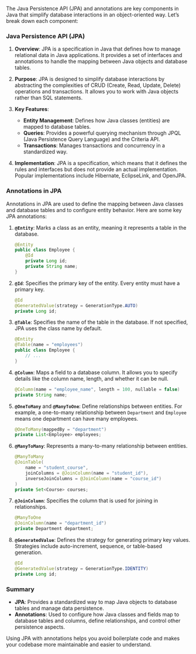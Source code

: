 The Java Persistence API (JPA) and annotations are key components in Java that simplify database interactions in an object-oriented way. Let’s break down each component:

### Java Persistence API (JPA)

1. **Overview**: JPA is a specification in Java that defines how to manage relational data in Java applications. It provides a set of interfaces and annotations to handle the mapping between Java objects and database tables.

2. **Purpose**: JPA is designed to simplify database interactions by abstracting the complexities of CRUD (Create, Read, Update, Delete) operations and transactions. It allows you to work with Java objects rather than SQL statements.

3. **Key Features**:
   - **Entity Management**: Defines how Java classes (entities) are mapped to database tables.
   - **Queries**: Provides a powerful querying mechanism through JPQL (Java Persistence Query Language) and the Criteria API.
   - **Transactions**: Manages transactions and concurrency in a standardized way.

4. **Implementation**: JPA is a specification, which means that it defines the rules and interfaces but does not provide an actual implementation. Popular implementations include Hibernate, EclipseLink, and OpenJPA.

### Annotations in JPA

Annotations in JPA are used to define the mapping between Java classes and database tables and to configure entity behavior. Here are some key JPA annotations:

1. **`@Entity`**: Marks a class as an entity, meaning it represents a table in the database.

   ```java
   @Entity
   public class Employee {
       @Id
       private Long id;
       private String name;
   }
   ```

2. **`@Id`**: Specifies the primary key of the entity. Every entity must have a primary key.

   ```java
   @Id
   @GeneratedValue(strategy = GenerationType.AUTO)
   private Long id;
   ```

3. **`@Table`**: Specifies the name of the table in the database. If not specified, JPA uses the class name by default.

   ```java
   @Entity
   @Table(name = "employees")
   public class Employee {
       // ...
   }
   ```

4. **`@Column`**: Maps a field to a database column. It allows you to specify details like the column name, length, and whether it can be null.

   ```java
   @Column(name = "employee_name", length = 100, nullable = false)
   private String name;
   ```

5. **`@OneToMany`** and **`@ManyToOne`**: Define relationships between entities. For example, a one-to-many relationship between `Department` and `Employee` means one department can have many employees.

   ```java
   @OneToMany(mappedBy = "department")
   private List<Employee> employees;
   ```

6. **`@ManyToMany`**: Represents a many-to-many relationship between entities.

   ```java
   @ManyToMany
   @JoinTable(
       name = "student_course",
       joinColumns = @JoinColumn(name = "student_id"),
       inverseJoinColumns = @JoinColumn(name = "course_id")
   )
   private Set<Course> courses;
   ```

7. **`@JoinColumn`**: Specifies the column that is used for joining in relationships.

   ```java
   @ManyToOne
   @JoinColumn(name = "department_id")
   private Department department;
   ```

8. **`@GeneratedValue`**: Defines the strategy for generating primary key values. Strategies include auto-increment, sequence, or table-based generation.

   ```java
   @Id
   @GeneratedValue(strategy = GenerationType.IDENTITY)
   private Long id;
   ```

### Summary

- **JPA**: Provides a standardized way to map Java objects to database tables and manage data persistence.
- **Annotations**: Used to configure how Java classes and fields map to database tables and columns, define relationships, and control other persistence aspects.

Using JPA with annotations helps you avoid boilerplate code and makes your codebase more maintainable and easier to understand.